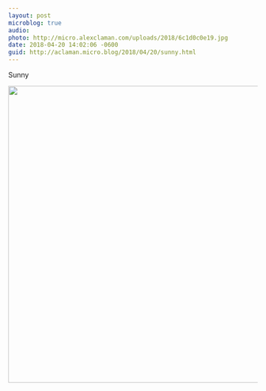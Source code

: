 ```yaml
---
layout: post
microblog: true
audio: 
photo: http://micro.alexclaman.com/uploads/2018/6c1d0c0e19.jpg
date: 2018-04-20 14:02:06 -0600
guid: http://aclaman.micro.blog/2018/04/20/sunny.html
---
```

Sunny

<img src="http://micro.alexclaman.com/uploads/2018/6c1d0c0e19.jpg" width="600" height="600" />
